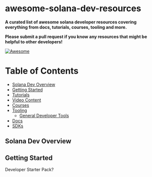 # awesome-solana-dev-resources

**A curated list of awesome solana developer resources covering everything from docs, tutorials, courses, tooling and more.**
  
**Please submit a pull request if you know any resources that might be helpful to other developers!**

[![Awesome](https://awesome.re/badge.svg)](https://awesome.re)

Table of Contents
=================

* [Solana Dev Overview](#solana-dev-overview)
* [Getting Started]()
* [Tutorials]()
* [Video Content]()
* [Courses]()
* [Tooling]()
  * [General Developer Tools]()
* [Docs]()
* [SDKs]()

## Solana Dev Overview

## Getting Started 

Developer Starter Pack?

